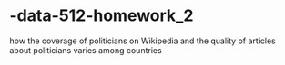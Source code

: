 # -data-512-homework_2
how the coverage of politicians on Wikipedia and the quality of articles about politicians varies among countries
